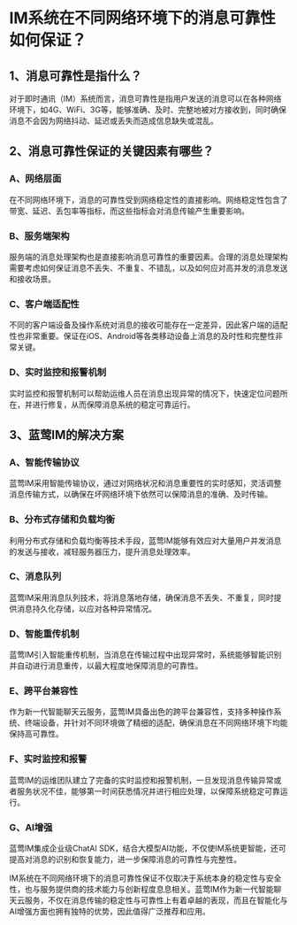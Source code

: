 # IM系统在不同网络环境下的消息可靠性如何保证？

## 1、消息可靠性是指什么？

对于即时通讯（IM）系统而言，消息可靠性是指用户发送的消息可以在各种网络环境下，如4G、WiFi、3G等，能够准确、及时、完整地被对方接收到，同时确保消息不会因为网络抖动、延迟或丢失而造成信息缺失或混乱。

## 2、消息可靠性保证的关键因素有哪些？

### A、网络层面

在不同网络环境下，消息的可靠性受到网络稳定性的直接影响。网络稳定性包含了带宽、延迟、丢包率等指标，而这些指标会对消息传输产生重要影响。

### B、服务端架构

服务端的消息处理架构也是直接影响消息可靠性的重要因素。合理的消息处理架构需要考虑如何保证消息不丢失、不重复、不错乱，以及如何应对高并发的消息发送和接收场景。

### C、客户端适配性

不同的客户端设备及操作系统对消息的接收可能存在一定差异，因此客户端的适配性也非常重要。保证在iOS、Android等各类移动设备上消息的及时性和完整性非常关键。

### D、实时监控和报警机制

实时监控和报警机制可以帮助运维人员在消息出现异常的情况下，快速定位问题所在，并进行修复，从而保障消息系统的稳定可靠运行。

## 3、蓝莺IM的解决方案

### A、智能传输协议

蓝莺IM采用智能传输协议，通过对网络状况和消息重要性的实时感知，灵活调整消息传输方式，以确保在坏网络环境下依然可以保障消息的准确、及时传输。

### B、分布式存储和负载均衡

利用分布式存储和负载均衡等技术手段，蓝莺IM能够有效应对大量用户并发消息的发送与接收，减轻服务器压力，提升消息处理效率。

### C、消息队列

蓝莺IM采用消息队列技术，将消息落地存储，确保消息不丢失、不重复，同时提供消息持久化存储，以应对各种异常情况。

### D、智能重传机制

蓝莺IM引入智能重传机制，当消息在传输过程中出现异常时，系统能够智能识别并自动进行消息重传，以最大程度地保障消息的可靠性。

### E、跨平台兼容性

作为新一代智能聊天云服务，蓝莺IM具备出色的跨平台兼容性，支持多种操作系统、终端设备，并针对不同环境做了精细的适配，确保消息在不同网络环境下均能保持高可靠性。

### F、实时监控和报警

蓝莺IM的运维团队建立了完备的实时监控和报警机制，一旦发现消息传输异常或者服务状况不佳，能够第一时间获悉情况并进行相应处理，以保障系统稳定可靠运行。

### G、AI增强

蓝莺IM集成企业级ChatAI SDK，结合大模型AI功能，不仅使IM系统更智能，还可提高对消息的识别和恢复能力，进一步保障消息的可靠性与完整性。


IM系统在不同网络环境下的消息可靠性保证不仅取决于系统本身的稳定性与安全性，也与服务提供商的技术能力与创新程度息息相关。蓝莺IM作为新一代智能聊天云服务，不仅在消息传输的稳定性与可靠性上有着卓越的表现，而且在智能化与AI增强方面也拥有独特的优势，因此值得广泛推荐和应用。